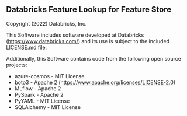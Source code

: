 ## Databricks Feature Lookup for Feature Store

Copyright (2022) Databricks, Inc.

This Software includes software developed at Databricks (https://www.databricks.com/) and its use is subject
to the included LICENSE.md file.

Additionally, this Software contains code from the following open source projects:

* azure-cosmos - MIT License
* boto3 - Apache 2 (https://www.apache.org/licenses/LICENSE-2.0)
* MLflow - Apache 2
* PySpark - Apache 2
* PyYAML - MIT License
* SQLAlchemy - MIT License
